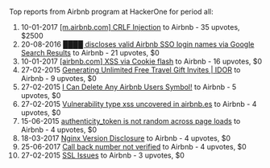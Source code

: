 Top reports from Airbnb program at HackerOne for period all:

1. 10-01-2017 [[m.airbnb.com] CRLF Injection](https://hackerone.com/reports/197279) to Airbnb - 35 upvotes, $2500
2. 20-08-2016 [████ discloses valid Airbnb SSO login names via Google Search Results](https://hackerone.com/reports/161659) to Airbnb - 21 upvotes, $0
3. 10-01-2017 [[airbnb.com] XSS via Cookie flash](https://hackerone.com/reports/197334) to Airbnb - 16 upvotes, $0
4. 27-02-2015 [Generating Unlimited Free Travel Gift Invites | IDOR](https://hackerone.com/reports/49499) to Airbnb - 9 upvotes, $0
5. 27-02-2015 [I Can Delete Any Airbnb Users Symbol!](https://hackerone.com/reports/49356) to Airbnb - 5 upvotes, $0
6. 27-02-2015 [Vulnerability type xss uncovered in airbnb.es](https://hackerone.com/reports/49513) to Airbnb - 4 upvotes, $0
7. 15-06-2015 [authenticity_token is not random across page loads](https://hackerone.com/reports/71006) to Airbnb - 4 upvotes, $0
8. 18-03-2017 [Nginx Version Disclosure](https://hackerone.com/reports/214570) to Airbnb - 4 upvotes, $0
9. 25-06-2017 [Call back number not verified](https://hackerone.com/reports/243049) to Airbnb - 4 upvotes, $0
10. 27-02-2015 [SSL Issues](https://hackerone.com/reports/49537) to Airbnb - 3 upvotes, $0

